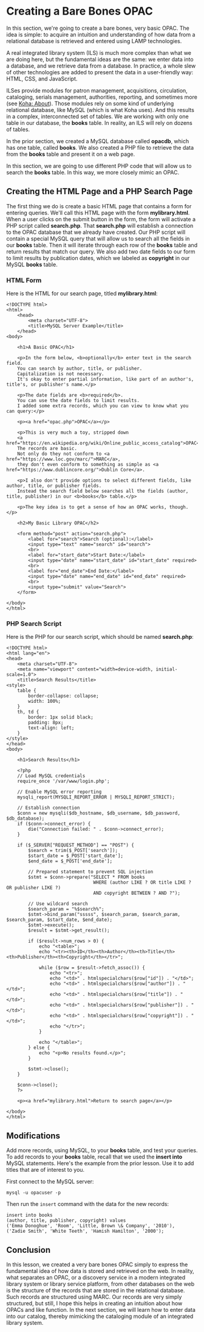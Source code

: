 # Creating a Bare Bones OPAC

In this section, we're going to create a bare bones, very basic OPAC.
The idea is simple: to acquire an intuition and understanding of how data
from a relational database is retrieved and entered using LAMP technologies.

A real integrated library system (ILS) is much more complex than what we are doing here, but
the fundamental ideas are the same:
we enter data into a database, and we retrieve data from a database.
In practice, a whole slew of other technologies are added to present the data in a user-friendly way: HTML, CSS, and JavaScript.

ILSes provide modules for patron management, acquisitions, circulation, cataloging,
serials management, authorities, reporting, and sometimes more (see [Koha: About][koha_about]).
Those modules rely on some kind of underlying relational database, like MySQL (which is what Koha uses).
And this results in a complex, interconnected set of tables.
We are working with only one table in our database, the **books** table.
In reality, an ILS will rely on dozens of tables.

In the prior section, we created a MySQL database called **opacdb**, which has one table, called **books**.
We also created a PHP file to retrieve the data from the **books** table and present it on a web page.

In this section, we are going to use different PHP code that will allow us to search the **books** table.
In this way, we more closely mimic an OPAC.

## Creating the HTML Page and a PHP Search Page

The first thing we do is create a basic HTML page that contains a form for entering queries.
We'll call this HTML page with the form **mylibrary.html**.
When a user clicks on the submit button in the form, the form will activate a PHP script called **search.php**.
That **search.php** will establish a connection to the OPAC database that we already have created.
Our PHP script will contain a special MySQL query that will allow us to search all the fields in our **books** table.
Then it will iterate through each row of the **books** table and return results that match our query.
We also add two date fields to our form to limit results by publication dates,
which we labeled as **copyright** in our MySQL **books** table.

### HTML Form

Here is the HTML for our search page, titled **mylibrary.html**:

```
<!DOCTYPE html>
<html>
	<head>
		<meta charset="UTF-8">
		<title>MySQL Server Example</title>
	</head>
<body>

	<h1>A Basic OPAC</h1>

	<p>In the form below, <b>optionally</b> enter text in the search field.
	You can search by author, title, or publisher.
	Capitalization is not necessary.
	It's okay to enter partial information, like part of an author's, title's, or publisher's name.</p>

	<p>The date fields are <b>required</b>.
	You can use the date fields to limit results.
	I added some extra records, which you can view to know what you can query:</p>

	<p><a href="opac.php">OPAC</a></p>

	<p>This is very much a toy, stripped down
	<a href="https://en.wikipedia.org/wiki/Online_public_access_catalog">OPAC</a>.
	The records are basic.
	Not only do they not conform to <a href="https://www.loc.gov/marc/">MARC</a>,
	they don't even conform to something as simple as <a href="https://www.dublincore.org/">Dublin Core</a>.

	<p>I also don't provide options to select different fields, like author, title, or publisher fields.
	Instead the search field below searches all the fields (author, title, publisher) in our <b>books</b> table.</p>

	<p>The key idea is to get a sense of how an OPAC works, though.</p>

	<h2>My Basic Library OPAC</h2>

	<form method="post" action="search.php">
		<label for="search">Search (optional):</label>
		<input type="text" name="search" id="search">
		<br>
		<label for="start_date">Start Date:</label>
		<input type="date" name="start_date" id="start_date" required>
		<br>
		<label for="end_date">End Date:</label>
		<input type="date" name="end_date" id="end_date" required>
		<br>
		<input type="submit" value="Search">
	</form>

</body>
</html>
```

### PHP Search Script

Here is the PHP for our search script, which should be named **search.php**:

```
<!DOCTYPE html>
<html lang="en">
<head>
    <meta charset="UTF-8">
    <meta name="viewport" content="width=device-width, initial-scale=1.0">
    <title>Search Results</title>
<style>
    table {
        border-collapse: collapse;
        width: 100%;
    }
    th, td {
        border: 1px solid black;
        padding: 8px;
        text-align: left;
    }
</style>
</head>
<body>

    <h1>Search Results</h1>

    <?php
    // Load MySQL credentials
    require_once '/var/www/login.php';

    // Enable MySQL error reporting
    mysqli_report(MYSQLI_REPORT_ERROR | MYSQLI_REPORT_STRICT);

    // Establish connection
    $conn = new mysqli($db_hostname, $db_username, $db_password, $db_database);
    if ($conn->connect_error) {
        die("Connection failed: " . $conn->connect_error);
    }

    if ($_SERVER["REQUEST_METHOD"] == "POST") {
        $search = trim($_POST['search']);
        $start_date = $_POST['start_date'];
        $end_date = $_POST['end_date'];

        // Prepared statement to prevent SQL injection
        $stmt = $conn->prepare("SELECT * FROM books 
                                WHERE (author LIKE ? OR title LIKE ? OR publisher LIKE ?) 
                                AND copyright BETWEEN ? AND ?");

        // Use wildcard search
        $search_param = "%$search%";
        $stmt->bind_param("sssss", $search_param, $search_param, $search_param, $start_date, $end_date);
        $stmt->execute();
        $result = $stmt->get_result();

        if ($result->num_rows > 0) {
            echo "<table>";
            echo "<tr><th>ID</th><th>Author</th><th>Title</th><th>Publisher</th><th>Copyright</th></tr>";

            while ($row = $result->fetch_assoc()) {
                echo "<tr>";
                echo "<td>" . htmlspecialchars($row["id"]) . "</td>";
                echo "<td>" . htmlspecialchars($row["author"]) . "</td>";
                echo "<td>" . htmlspecialchars($row["title"]) . "</td>";
                echo "<td>" . htmlspecialchars($row["publisher"]) . "</td>";
                echo "<td>" . htmlspecialchars($row["copyright"]) . "</td>";
                echo "</tr>";
            }

            echo "</table>";
        } else {
            echo "<p>No results found.</p>";
        }

        $stmt->close();
    }

    $conn->close();
    ?>

    <p><a href="mylibrary.html">Return to search page</a></p>

</body>
</html>
```

## Modifications

Add more records, using MySQL, to your **books** table, and test your queries.
To add records to your **books** table, recall that we used the **insert into** MySQL statements.
Here's the example from the prior lesson.
Use it to add titles that are of interest to you.

First connect to the MySQL server:

```
mysql -u opacuser -p
```

Then run the `insert` command with the data for the new records:

```
insert into books
(author, title, publisher, copyright) values
('Emma Donoghue', 'Room', 'Little, Brown \& Company', '2010'),
('Zadie Smith', 'White Teeth', 'Hamish Hamilton', '2000');
```

## Conclusion

In this lesson, we created a very bare bones OPAC simply to express the fundamental idea
of how data is stored and retrieved on the web.
In reality, what separates an OPAC, or a discovery service in a modern integrated library system
or library service platform, from other databases on the web is the structure of the records
that are stored in the relational database.
Such records are structured using MARC.
Our records are very simply structured, but still, I hope this helps in creating an intuition
about how OPACs and like function.
In the next section, we will learn how to enter data into our catalog,
thereby mimicking the cataloging module of an integrated library system.

[koha_about]:https://koha-community.org/about/
